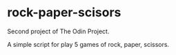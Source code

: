 # rock-paper-scisors
Second project of The Odin Project.

A simple script for play 5 games of rock, paper, scissors.
